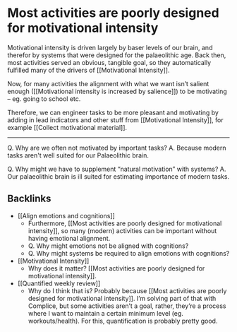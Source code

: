 # Most activities are poorly designed for motivational intensity
Motivational intensity is driven largely by baser levels of our brain, and therefor by systems that were designed for the palaeolithic age. Back then, most activities served an obvious, tangible goal, so they automatically fulfilled many of the drivers of [[Motivational Intensity]]. 

Now, for many activities the alignment with what we want isn’t salient enough ([[Motivational intensity is increased by salience]]) to be motivating – eg. going to school etc.

Therefore, we can engineer tasks to be more pleasant and motivating by adding in lead indicators and other stuff from [[Motivational Intensity]], for example [[Collect motivational material]].

---
Q. Why are we often not motivated by important tasks?
A. Because modern tasks aren't well suited for our Palaeolithic brain.

Q. Why might we have to supplement “natural motivation” with systems?
A. Our palaeolithic brain is ill suited for estimating importance of modern tasks.

## Backlinks
* [[Align emotions and cognitions]]
	* Furthermore, [[Most activities are poorly designed for motivational intensity]], so many (modern) activities can be important without having emotional alignment. 
	* Q. Why might emotions not be aligned with cognitions?
	* Q. Why might systems be required to align emotions with cognitions?
* [[Motivational Intensity]]
	* Why does it matter? [[Most activities are poorly designed for motivational intensity]].
* [[Quantified weekly review]]
	* Why do I think that is? Probably because [[Most activities are poorly designed for motivational intensity]]. I’m solving part of that with Complice, but some activities aren’t a goal, rather, they’re a process where I want to maintain a certain minimum level (eg. workouts/health). For this, quantification is probably pretty good.

<!-- #p3 -->

<!-- {BearID:DA461112-8F3B-4332-8256-09199E5B19C2-654-000003029A8F61B6} -->
